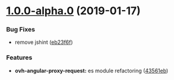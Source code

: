 # [1.0.0-alpha.0](https://github.com/ovh-ux/ovh-angular-proxy-request/compare/v0.1.0...v1.0.0-alpha.0) (2019-01-17)


### Bug Fixes

* remove jshint ([eb23f6f](https://github.com/ovh-ux/ovh-angular-proxy-request/commit/eb23f6f))


### Features

* **ovh-angular-proxy-request:** es module refactoring ([43561eb](https://github.com/ovh-ux/ovh-angular-proxy-request/commit/43561eb))




